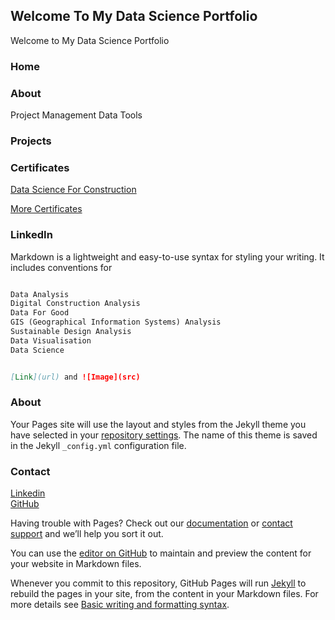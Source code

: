 ## Welcome To My Data Science Portfolio

Welcome to My Data Science Portfolio

### Home


### About
Project Management Data Tools <br>

### Projects

### Certificates

[Data Science For Construction]()

[More Certificates](https://github.com/natnew/CPD)

### LinkedIn

Markdown is a lightweight and easy-to-use syntax for styling your writing. It includes conventions for

```markdown

Data Analysis
Digital Construction Analysis
Data For Good 
GIS (Geographical Information Systems) Analysis 
Sustainable Design Analysis 
Data Visualisation
Data Science


[Link](url) and ![Image](src)
```

### About

Your Pages site will use the layout and styles from the Jekyll theme you have selected in your [repository settings](https://github.com/natnew/Natasha.io/settings/pages). The name of this theme is saved in the Jekyll `_config.yml` configuration file.

### Contact

[Linkedin](https://www.linkedin.com/in/natasha-newbold/)<br>
[GitHub](https://github.com/natnew)<br>

Having trouble with Pages? Check out our [documentation](https://docs.github.com/categories/github-pages-basics/) or [contact support](https://support.github.com/contact) and we’ll help you sort it out.

You can use the [editor on GitHub](https://github.com/natnew/Natasha.io/edit/main/README.md) to maintain and preview the content for your website in Markdown files.

Whenever you commit to this repository, GitHub Pages will run [Jekyll](https://jekyllrb.com/) to rebuild the pages in your site, from the content in your Markdown files.
For more details see [Basic writing and formatting syntax](https://docs.github.com/en/github/writing-on-github/getting-started-with-writing-and-formatting-on-github/basic-writing-and-formatting-syntax).
